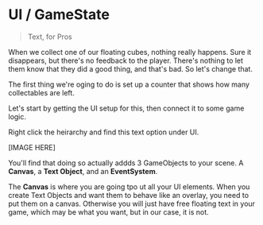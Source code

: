 # UI / GameState
> Text, for Pros

When we collect one of our floating cubes, nothing really happens. Sure it disappears, but there's no feedback to the player. There's nothing to let them know that they did a good thing, and that's bad. So let's change that.

The first thing we're oging to do is set up a counter that shows how many collectables are left.

Let's start by getting the UI setup for this, then connect it to some game logic.

Right click the heirarchy and find this text option under UI. 

[IMAGE HERE]

You'll find that doing so actually addds 3 GameObjects to your scene. A **Canvas**, a **Text Object**, and an **EventSystem**.

The **Canvas** is where you are going tpo ut all your UI elements. When you create Text Objects and want them to behave like an overlay, you need to put them on a canvas. Otherwise you will just have free floating text in your game, which may be what you want, but in our case, it is not. 